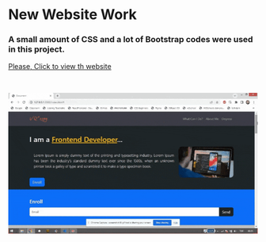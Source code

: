 # New Website Work

<h3>A small amount of CSS and a lot of Bootstrap codes were used in this project.</h3>

<a href="https://luminous-faun-5be01b.netlify.app/">Please, Click to view th website</a>

<br>

![](img/screen.gif)


